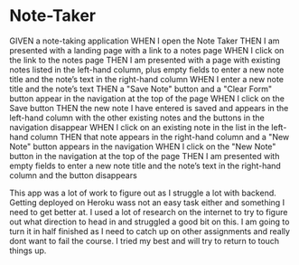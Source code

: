 # Note-Taker
GIVEN a note-taking application
WHEN I open the Note Taker
THEN I am presented with a landing page with a link to a notes page
WHEN I click on the link to the notes page
THEN I am presented with a page with existing notes listed in the left-hand column, plus empty fields to enter a new note title and the note’s text in the right-hand column
WHEN I enter a new note title and the note’s text
THEN a "Save Note" button and a "Clear Form" button appear in the navigation at the top of the page
WHEN I click on the Save button
THEN the new note I have entered is saved and appears in the left-hand column with the other existing notes and the buttons in the navigation disappear
WHEN I click on an existing note in the list in the left-hand column
THEN that note appears in the right-hand column and a "New Note" button appears in the navigation
WHEN I click on the "New Note" button in the navigation at the top of the page
THEN I am presented with empty fields to enter a new note title and the note’s text in the right-hand column and the button disappears

This app was a lot of work to figure out as I struggle a lot with backend. Getting deployed on Heroku wass not an easy task either and something I need to get better at. I used a lot of research on the internet to try to figure out what direction to head in and struggled a good bit on this. I am going to turn it in half finished as I need to catch up on other assignments and really dont want to fail the course. I tried my best and will try to return to touch things up.